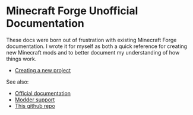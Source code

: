 # Minecraft Forge Unofficial Documentation

These docs were born out of frustration with existing Minecraft
Forge documentation. I wrote it for myself as both a quick reference for
creating new Minecraft mods and to better document my understanding of how
things work.


* [Creating a new project](new-project.md)

See also:

 * [Official documentation][mcforge]
 * [Modder support][support]
 * [This github repo][repo]

[mcforge]: http://mcforge.readthedocs.org/
[support]: http://www.minecraftforge.net/forum/forum/70-modder-support/
[repo]: http://github.com/lorin/forge-docs

